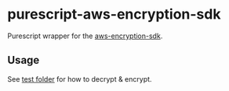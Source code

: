 # purescript-aws-encryption-sdk

Purescript wrapper for the [aws-encryption-sdk](https://github.com/aws/aws-encryption-sdk-javascript/tree/master/modules/client-node). 

## Usage

See [test folder](./test/) for how to decrypt & encrypt.
